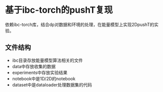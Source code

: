 # 基于ibc-torch的pushT复现
依赖ibc-torch库，结合dp对数据和环境的处理，在能量模型上实现2DpushT的实验。

## 文件结构
- ibc目录存放能量模型算法相关的文件
- data中存放收集的数据
- experiments中存放实验结果
- notebook中是1D/2D的notebook
- dataset中是dataloader处理数据集的代码

